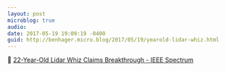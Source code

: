 ```yaml
---
layout: post
microblog: true
audio: 
date: 2017-05-19 19:09:19 -0400
guid: http://benhager.micro.blog/2017/05/19/yearold-lidar-whiz.html
---
```

🚗 [22-Year-Old Lidar Whiz Claims Breakthrough - IEEE Spectrum](http://spectrum.ieee.org/cars-that-think/transportation/sensors/22yearold-lidar-whiz-claims-breakthrough)
